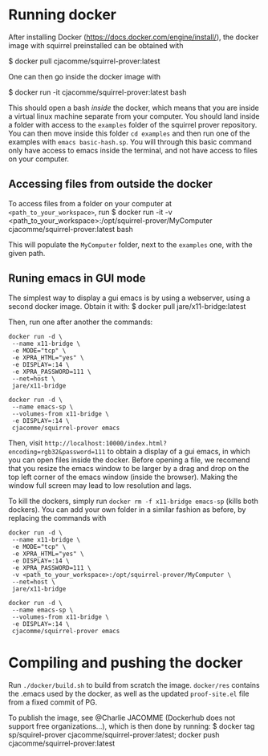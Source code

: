 # Running docker

After installing Docker (https://docs.docker.com/engine/install/), the docker image with squirrel preinstalled can be obtained with

$ docker pull cjacomme/squirrel-prover:latest

One can then go inside the docker image with

$ docker run -it cjacomme/squirrel-prover:latest bash

This should open a bash *inside* the docker, which means that you are inside a virtual linux machine separate from your computer. You should land inside a folder with access to the `examples` folder of the squirrel prover repository. You can then move inside this folder `cd examples` and then run one of the examples with `emacs basic-hash.sp`. You will through this basic command only have access to emacs inside the terminal, and not have access to files on your computer.

## Accessing files from outside the docker

To access files from a folder on your computer at `<path_to_your_workspace>`, run 
$ docker run -it -v <path_to_your_workspace>:/opt/squirrel-prover/MyComputer cjacomme/squirrel-prover:latest bash 

This will populate the `MyComputer` folder, next to the `examples` one, with the given path.


## Runing emacs in GUI mode

The simplest way to display a gui emacs is by using a webserver, using a second docker image. Obtain it with:
$ docker pull jare/x11-bridge:latest

Then, run one after another the commands:
```
docker run -d \
 --name x11-bridge \
 -e MODE="tcp" \
 -e XPRA_HTML="yes" \
 -e DISPLAY=:14 \
 -e XPRA_PASSWORD=111 \
 --net=host \
 jare/x11-bridge

docker run -d \
 --name emacs-sp \
 --volumes-from x11-bridge \
 -e DISPLAY=:14 \
 cjacomme/squirrel-prover emacs
 ```

Then, visit `http://localhost:10000/index.html?encoding=rgb32&password=111` to obtain a display of a gui emacs, in which you can open files inside the docker. Before opening a file, we recomend that you resize the emacs window to be larger by a drag and drop on the top left corner of the emacs window (inside the browser). Making the window full screen may lead to low resolution and lags.

To kill the dockers, simply run `docker rm -f x11-bridge emacs-sp` (kills both dockers). You can add your own folder in a similar fashion as before, by replacing the commands with
```
docker run -d \
 --name x11-bridge \
 -e MODE="tcp" \
 -e XPRA_HTML="yes" \
 -e DISPLAY=:14 \
 -e XPRA_PASSWORD=111 \
 -v <path_to_your_workspace>:/opt/squirrel-prover/MyComputer \
 --net=host \
 jare/x11-bridge
 
docker run -d \
 --name emacs-sp \
 --volumes-from x11-bridge \
 -e DISPLAY=:14 \
 cjacomme/squirrel-prover emacs
 ```

# Compiling and pushing the docker

Run `./docker/build.sh` to build from scratch the image. `docker/res` contains the .emacs used by the docker, as well as the updated `proof-site.el` file from a fixed commit of PG.

To publish the image, see @Charlie JACOMME (Dockerhub does not support free organizations...), which is then done by running:
$ docker tag sp/squirel-prover cjacomme/squirrel-prover:latest; docker push cjacomme/squirrel-prover:latest


